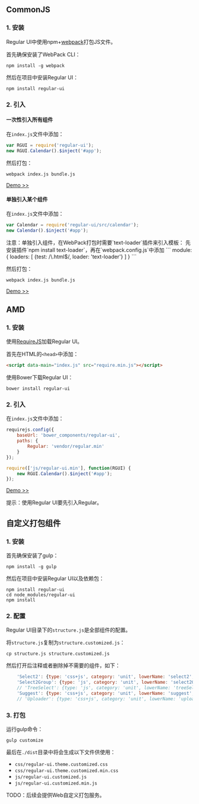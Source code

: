 ## CommonJS

### 1. 安装

Regular UI中使用npm+[webpack][WebPack]打包JS文件。

首先确保安装了WebPack CLI：

```shell
npm install -g webpack
```

然后在项目中安装Regular UI：

```shell
npm install regular-ui
```

### 2. 引入

#### 一次性引入所有组件

在`index.js`文件中添加：

```javascript
var RGUI = require('regular-ui');
new RGUI.Calendar().$inject('#app');
```

然后打包：

```shell
webpack index.js bundle.js
```

[Demo &gt;&gt;](../demo/common/index.html)

#### 单独引入某个组件

在`index.js`文件中添加：

```javascript
var Calendar = require('regular-ui/src/calendar');
new Calendar().$inject('#app');
```

<div class="u-message u-message-warning">
    <i class="message_icon u-icon u-icon-warning-circle"></i> 注意：单独引入组件，在WebPack打包时需要`text-loader`插件来引入模板：
    先安装插件`npm install text-loader`，再在`webpack.config.js`中添加
    ```
    module: {
        loaders: [
            {test: /\.html$/, loader: 'text-loader'}
        ]
    }
    ```
</div>

然后打包：

```shell
webpack index.js bundle.js
```

[Demo &gt;&gt;](../demo/common-multi/index.html)

## AMD

### 1. 安装

使用[RequireJS][RequireJS]加载Regular UI。

首先在HTML的`<head>`中添加：

```html
<script data-main="index.js" src="require.min.js"></script>
```

使用Bower下载Regular UI：

```shell
bower install regular-ui
```

### 2. 引入

在`index.js`文件中添加：

```javascript
requirejs.config({
    baseUrl: 'bower_components/regular-ui',
    paths: {
        Regular: 'vendor/regular.min'
    }
});

require(['js/regular-ui.min'], function(RGUI) {
    new RGUI.Calendar().$inject('#app');
});
```

[Demo &gt;&gt;](../demo/amd/index.html)

<div class="u-message u-message-info">
    <i class="message_icon u-icon u-icon-info-circle"></i> 提示：使用Regular UI要先引入Regular。
</div>

## 自定义打包组件

### 1. 安装

首先确保安装了gulp：

```shell
npm install -g gulp
```

然后在项目中安装Regular UI以及依赖包：

```shell
npm install regular-ui
cd node_modules/regular-ui
npm install
```

### 2. 配置

Regular UI目录下的`structure.js`是全部组件的配置。

将`structure.js`复制为`structure.customized.js`：

```shell
cp structure.js structure.customized.js
```

然后打开后注释或者删除掉不需要的组件，如下：

```javascript
    'Select2': {type: 'css+js', category: 'unit', lowerName: 'select2', requires: ['Dropdown']},
    'Select2Group': {type: 'js', category: 'unit', lowerName: 'select2Group', requires: ['Select2']},
    // 'TreeSelect': {type: 'js', category: 'unit', lowerName: 'treeSelect', requires: ['Select2', 'TreeView']},
    'Suggest': {type: 'css+js', category: 'unit', lowerName: 'suggest', requires: ['Dropdown']},
    // 'Uploader': {type: 'css+js', category: 'unit', lowerName: 'uploader'},
```

### 3. 打包

运行gulp命令：

```shell
gulp customize
```

最后在`./dist`目录中将会生成以下文件供使用：

- `css/regular-ui.theme.customized.css`
- `css/regular-ui.theme.customized.min.css`
- `js/regular-ui.customized.js`
- `js/regular-ui.customized.min.js`

<div class="u-message u-message-info">
    <i class="message_icon u-icon u-icon-info-circle"></i> TODO：后续会提供Web自定义打包服务。
</div>



[WebPack]: http://webpack.github.io
[RequireJS]: http://requirejs.org
